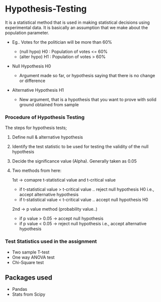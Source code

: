 # Hypothesis-Testing

It is a statistical method that is used in making statistical decisions using experimental data. It is basically an assumption that we make about the population parameter.

- Eg.. Votes for the politician will be more than 60%
    - (null hypo) H0 : Population of votes <= 60%
    - (alter hypo) H1 : Population of votes > 60%
    
- Null Hypothesis H0
    - Argument made so far, or hypothesis saying that there is no change or difference
- Alternative Hypothesis H1
    - New argument, that is a hypothesis that you want to prove with solid ground obtained from sample
    
### Procedure of Hypothesis Testing
The steps for hypothesis tests;
1. Define null & alternative hypothesis
2. Identify the test statistic to be used for testing the validity of the null hypothesis
3. Decide the significance value (Alpha). Generally taken as 0.05
4. Two methods from here:

    1st
    -> comapre t-statistical value and t-critical value
    - if t-statistical value > t-critical value .. reject null hypothesis H0 i.e., accept alternative hypothesis
    - if t-statistical value < t-critical value .. accept null hypothesis H0

    2nd
    -> p value method
       (probability value..) 
    - if p value > 0.05 -> accept null hypothesis
    - if p value < 0.05 -> reject null hypothesis i.e., accept alternative hypothesis
    
    
### Test Statistics used in the assignment
  - Two sample T-test
  - One way ANOVA test
  - Chi-Square test

## Packages used
- Pandas
- Stats from Scipy
